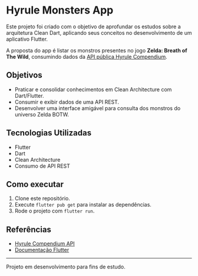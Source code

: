 # Hyrule Monsters App

Este projeto foi criado com o objetivo de aprofundar os estudos sobre a arquitetura Clean Dart, aplicando seus conceitos no desenvolvimento de um aplicativo Flutter.

A proposta do app é listar os monstros presentes no jogo **Zelda: Breath of The Wild**, consumindo dados da [API pública Hyrule Compendium](https://gadhagod.github.io/Hyrule-Compendium-API/#/).

## Objetivos

- Praticar e consolidar conhecimentos em Clean Architecture com Dart/Flutter.
- Consumir e exibir dados de uma API REST.
- Desenvolver uma interface amigável para consulta dos monstros do universo Zelda BOTW.

## Tecnologias Utilizadas

- Flutter
- Dart
- Clean Architecture
- Consumo de API REST

## Como executar

1. Clone este repositório.
2. Execute `flutter pub get` para instalar as dependências.
3. Rode o projeto com `flutter run`.

## Referências

- [Hyrule Compendium API](https://gadhagod.github.io/Hyrule-Compendium-API/#/)
- [Documentação Flutter](https://docs.flutter.dev/)

---

Projeto em desenvolvimento para fins de estudo.
